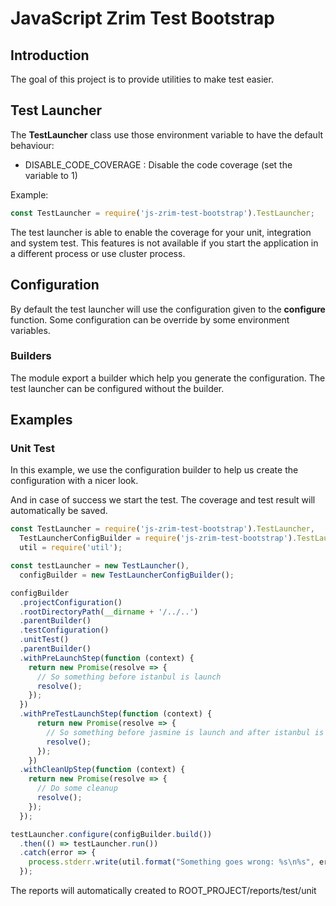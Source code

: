 # JavaScript Zrim Test Bootstrap

## Introduction

The goal of this project is to provide utilities to make test easier.

## Test Launcher

The **TestLauncher** class use those environment variable to have the default
behaviour:
- DISABLE_CODE_COVERAGE : Disable the code coverage (set the variable to 1)

Example:

```javascript
const TestLauncher = require('js-zrim-test-bootstrap').TestLauncher;
```

The test launcher is able to enable the coverage for your unit, integration and system test.
This features is not available if you start the application in a different process or use cluster process.

## Configuration

By default the test launcher will use the configuration given to the **configure** function.
Some configuration can be override by some environment variables.

### Builders

The module export a builder which help you generate the configuration.
The test launcher can be configured without the builder.

## Examples

### Unit Test

In this example, we use the configuration builder to help us create the configuration
with a nicer look.

And in case of success we start the test. The coverage and test result will automatically be saved.

```javascript
const TestLauncher = require('js-zrim-test-bootstrap').TestLauncher,
  TestLauncherConfigBuilder = require('js-zrim-test-bootstrap').TestLauncherConfigBuilder,
  util = require('util');

const testLauncher = new TestLauncher(),
  configBuilder = new TestLauncherConfigBuilder();

configBuilder
  .projectConfiguration()
  .rootDirectoryPath(__dirname + '/../..')
  .parentBuilder()
  .testConfiguration()
  .unitTest()
  .parentBuilder()
  .withPreLaunchStep(function (context) {
    return new Promise(resolve => {
      // So something before istanbul is launch
      resolve();
    });
  })
  .withPreTestLaunchStep(function (context) {
      return new Promise(resolve => {
        // So something before jasmine is launch and after istanbul is started
        resolve();
      });
    })
  .withCleanUpStep(function (context) {
    return new Promise(resolve => {
      // Do some cleanup
      resolve();
    });
  });

testLauncher.configure(configBuilder.build())
  .then(() => testLauncher.run())
  .catch(error => {
    process.stderr.write(util.format("Something goes wrong: %s\n%s", error.message, error.stack));
  });
```

The reports will automatically created to ROOT_PROJECT/reports/test/unit
